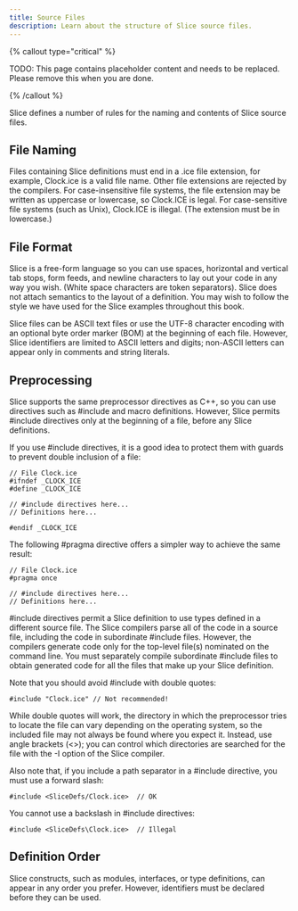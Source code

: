 ```yaml
---
title: Source Files
description: Learn about the structure of Slice source files.
---
```


{% callout type="critical" %}

TODO: This page contains placeholder content and needs to be replaced. Please remove this when you are done.

{% /callout %}

Slice defines a number of rules for the naming and contents of Slice source files.

## File Naming

Files containing Slice definitions must end in a .ice file extension, for example, Clock.ice is a valid file name. Other
file extensions are rejected by the compilers. For case-insensitive file systems, the file extension may be written as
uppercase or lowercase, so Clock.ICE is legal. For case-sensitive file systems (such as Unix), Clock.ICE is illegal.
(The extension must be in lowercase.)

## File Format

Slice is a free-form language so you can use spaces, horizontal and vertical tab stops, form feeds, and newline
characters to lay out your code in any way you wish. (White space characters are token separators). Slice does not
attach semantics to the layout of a definition. You may wish to follow the style we have used for the Slice examples
throughout this book.

Slice files can be ASCII text files or use the UTF-8 character encoding with an optional byte order marker (BOM) at the
beginning of each file. However, Slice identifiers are limited to ASCII letters and digits; non-ASCII letters can appear
only in comments and string literals.

## Preprocessing

Slice supports the same preprocessor directives as C++, so you can use directives such as #include and macro
definitions. However, Slice permits #include directives only at the beginning of a file, before any Slice definitions.

If you use #include directives, it is a good idea to protect them with guards to prevent double inclusion of a file:

```slice
// File Clock.ice
#ifndef _CLOCK_ICE
#define _CLOCK_ICE

// #include directives here...
// Definitions here...

#endif _CLOCK_ICE
```

The following #pragma directive offers a simpler way to achieve the same result:

```slice
// File Clock.ice
#pragma once

// #include directives here...
// Definitions here...
```

#include directives permit a Slice definition to use types defined in a different source file. The Slice compilers parse
all of the code in a source file, including the code in subordinate #include files. However, the compilers generate code
only for the top-level file(s) nominated on the command line. You must separately compile subordinate #include files to
obtain generated code for all the files that make up your Slice definition.

Note that you should avoid #include with double quotes:

```slice
#include "Clock.ice" // Not recommended!
```

While double quotes will work, the directory in which the preprocessor tries to locate the file can vary depending on
the operating system, so the included file may not always be found where you expect it. Instead, use angle brackets
(<>); you can control which directories are searched for the file with the -I option of the Slice compiler.

Also note that, if you include a path separator in a #include directive, you must use a forward slash:

```slice
#include <SliceDefs/Clock.ice>  // OK
```

You cannot use a backslash in #include directives:

```slice
#include <SliceDefs\Clock.ice>  // Illegal
```

## Definition Order

Slice constructs, such as modules, interfaces, or type definitions, can appear in any order you prefer. However,
identifiers must be declared before they can be used.
